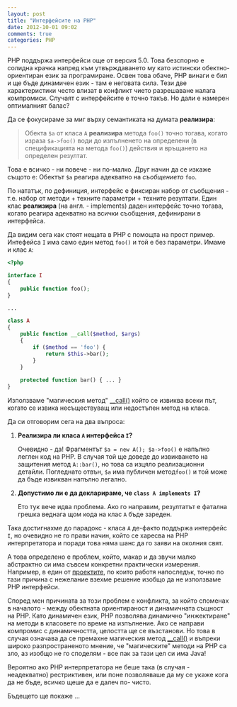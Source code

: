```yaml
---
layout: post
title: "Интерфейсите на PHP"
date: 2012-10-01 09:02
comments: true
categories: PHP
---
```


PHP поддържа интерфейси още от версия 5.0. Това безспорно е солидна крачка напред към утвърждаването му като истински
обектно-ориентиран език за програмиране. Освен това обаче, PHP винаги е бил и ще бъде динамичен език - там е неговата
сила. Тези две характеристики често влизат в конфликт чието разрешаване налага компромиси. Случаят с интерфейсите е
точно такъв. Но дали е намерен оптималният балас?

<!-- MORE -->

Да се фокусираме за миг върху семантиката на думата **реализира**:

> Обекта `$a` от класа `A` **реализира** метода `foo()` точно тогава, когато израза `$a->foo()` води до изпълненето на
> определени (в спецификацията на метода `foo()`) действия и връщането на определен резултат.

Това е всичко - ни повече - ни по-малко. Друг начин да се изкаже същото е: Обектът `$a` реагира адекватно на
*съобщението* `foo`.

По нататък, по дефиниция, интерфейс е фиксиран набор от съобщения - т.е. набор от методи + техните параметри + техните
резултати. Един клас **реализира** (на англ. - implements) даден интерфейс точно тогава, когато реагира адекватно на
всички съобщения, дефинирани в интерфейса.

Да видим сега как стоят нещата в PHP с помощта на прост пример. Интефейса `I` има 
само един метод `foo()` и той е без параметри. Имаме и клас `A`:

```php
<?php

interface I
{
    public function foo();
}

...

class A
{
    public function __call($method, $args)
    {
        if ($method == 'foo') {
            return $this->bar();
        }
    }
    
    protected function bar() { ... }
}
```

Използваме "магическия метод"
[__call()](http://www.php.net/manual/bg/language.oop5.overloading.php#language.oop5.overloading.methods) който се
извиква всеки път, когато се извика несъществуващ или недостъпен метод на класа.

Да си отговорим сега на два въпроса:

  1. **Реализира ли класа `A` интерфейса `I`?**
  
     Очевидно - да! Фрагментът `$a = new A(); $a->foo()` е напълно леглен код на PHP. В случая той ще доведе до
     извикването на защитения метод `А::bar()`, но това са изцяло реализационни детайли. Погледнато отвън, `$a` има
     публичен метод`foo()` и той може да бъде извикван напълно легално.
    
  1. **Допустимо ли е да декларираме, че `class A implements I`?**

     Ето тук вече идва проблема. Ако го направим, резултатът е фатална грешка веднага щом кода на клас `A` бъде зареден.
    
Така достигнахме до парадокс - класа `A` де-факто поддържа интерфейс `I`, но очевидно не го прави начин, който се
харесва на PHP интерпретатора и поради това няма шанс да го заяви на околния свят. 

А това определено е проблем, който, макар и да звучи малко абстрактно си има съвсем конкретни практически измерения.
Например, в един от [проектите](https://github.com/bgerp/bgerp), по които работя напоследък, точно по тази причина с
нежелание взехме решение изобщо да не използваме PHP интерфейси.

Според мен причината за този проблем е конфликта, за който споменах в началото - между обектната ориентираност и
динамичната същност на PHP. Като динамичен език, PHP позволява динамично "инжектиране" на методи в класовете по време на
изпълнение. Ако се направи компромис с динамичността, целостта ще се възстанови. Но това в случая означава да се
премахне магическия метод
[__call()](http://www.php.net/manual/bg/language.oop5.overloading.php#language.oop5.overloading.methods) и въпреки
широко разпространеното мнение, че "магическите" методи на PHP са зло, аз изобщо не го споделям - все пак за тази цел си
има Java! 

Вероятно ако PHP интерпретатора не беше така (в случая - неадекватно) рестриктивен, или поне позволяваше да му се укаже
кога да не бъде, всичко щеше да е далеч по- чисто.

Бъдещето ще покаже ...
 



